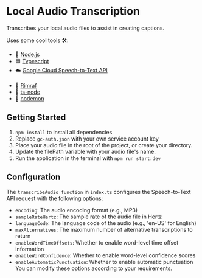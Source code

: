 # Local Audio Transcription

Transcribes your local audio files to assist in creating captions.

Uses some cool tools 🛠️:

- 🌳 [Node.js](https://nodejs.org/en)
- 🟦 [Typescript](https://www.typescriptlang.org/)
- ☁️ [Google Cloud Speech-to-Text API](https://cloud.google.com/speech-to-text?hl=en)
  <br/><br/>
- 🧹 [Rimraf](https://www.npmjs.com/package/rimraf)
- 🌳 [ts-node](https://www.npmjs.com/package/ts-node)
- 🔄 [nodemon](https://nodemon.io/)

## Getting Started

1. `npm install` to install all dependencies
2. Replace `gc-auth.json` with your own service account key
3. Place your audio file in the root of the project, or create your directory.
4. Update the filePath variable with your audio file's name.
5. Run the application in the terminal with `npm run start:dev`

## Configuration

The `transcribeAudio function` in `index.ts` configures the Speech-to-Text API request with the following options:

- `encoding`: The audio encoding format (e.g., MP3)
- `sampleRateHertz`: The sample rate of the audio file in Hertz
- `languageCode`: The language code of the audio (e.g., 'en-US' for English)
- `maxAlternatives`: The maximum number of alternative transcriptions to return
- `enableWordTimeOffsets`: Whether to enable word-level time offset information
- `enableWordConfidence`: Whether to enable word-level confidence scores
- `enableAutomaticPunctuation`: Whether to enable automatic punctuation
  You can modify these options according to your requirements.
